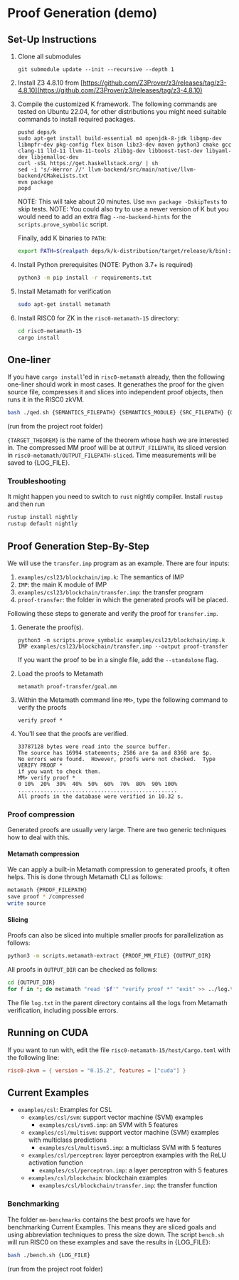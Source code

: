 # Proof Generation (demo)

## Set-Up Instructions

1. Clone all submodules

   ```git submodule update --init --recursive --depth 1```

2. Install Z3 4.8.10 from [https://github.com/Z3Prover/z3/releases/tag/z3-4.8.10](https://github.com/Z3Prover/z3/releases/tag/z3-4.8.10)

3. Compile the customized K framework. The following commands are tested on Ubuntu 22.04, for other distributions you might need suitable commands to install required packages.
    ```
    pushd deps/k
    sudo apt-get install build-essential m4 openjdk-8-jdk libgmp-dev libmpfr-dev pkg-config flex bison libz3-dev maven python3 cmake gcc clang-11 lld-11 llvm-11-tools zlib1g-dev libboost-test-dev libyaml-dev libjemalloc-dev
    curl -sSL https://get.haskellstack.org/ | sh
    sed -i 's/-Werror //' llvm-backend/src/main/native/llvm-backend/CMakeLists.txt
    mvn package
    popd
    ```
    NOTE: This will take about 20 minutes. Use `mvn package -DskipTests` to skip tests.
    NOTE: You could also try to use a newer version of K but you would need to add an extra
    flag `--no-backend-hints` for the `scripts.prove_symbolic` script.

    Finally, add K binaries to `PATH`:
    ```sh
    export PATH=$(realpath deps/k/k-distribution/target/release/k/bin):$PATH
    ```

4. Install Python prerequisites (NOTE: Python 3.7+ is required)

    ```sh
    python3 -m pip install -r requirements.txt
    ```

5. Install Metamath for verification

    ```sh
    sudo apt-get install metamath
    ```
6. Install RISC0 for ZK in the `risc0-metamath-15` directory:

   ```sh
   cd risc0-metamath-15
   cargo install
   ```

## One-liner

If you have `cargo install`'ed in `risc0-metamath` already, then the following one-liner should work in most cases.
It generathes the proof for the given source file, compresses it and slices into independent proof objects, then runs it in the RISC0 zkVM.

```sh
bash ./qed.sh {SEMANTICS_FILEPATH} {SEMANTICS_MODULE} {SRC_FILEPATH} {OUTPUT_FILEPATH} {TARGET_THEOREM} {LOG_FILE}
```

(run from the project root folder)

`{TARGET_THEOREM}` is the name of the theorem whose hash we are interested in.
The compressed MM proof will be at `OUTPUT_FILEPATH`, its sliced version in `risc0-metamath/OUTPUT_FILEPATH-sliced`.
Time measurements will be saved to {LOG_FILE}.

### Troubleshooting

It might happen you need to switch to `rust` nightly compiler.
Install `rustup` and then run

```sh
rustup install nightly
rustup default nightly
```

## Proof Generation Step-By-Step

We will use the `transfer.imp` program as an example. There are four inputs:
1. `examples/csl23/blockchain/imp.k`: The semantics of IMP
2. `IMP`: the main K module of IMP
3. `examples/csl23/blockchain/transfer.imp`: the transfer program
4. `proof-transfer`: the folder in which the generated proofs will be placed.

Following these steps to generate and verify the proof for `transfer.imp`.

1. Generate the proof(s).

   ```python3 -m scripts.prove_symbolic examples/csl23/blockchain/imp.k IMP examples/csl23/blockchain/transfer.imp --output proof-transfer```

   If you want the proof to be in a single file, add the `--standalone` flag.

2. Load the proofs to Metamath

   ```metamath proof-transfer/goal.mm```

3. Within the Metamath command line `MM>`, type the following command to verify the proofs

   ```verify proof *```

4. You'll see that the proofs are verified.

   ```
   33787128 bytes were read into the source buffer.
   The source has 16994 statements; 2586 are $a and 8360 are $p.
   No errors were found.  However, proofs were not checked.  Type VERIFY PROOF *
   if you want to check them.
   MM> verify proof *
   0 10%  20%  30%  40%  50%  60%  70%  80%  90% 100%
   ..................................................
   All proofs in the database were verified in 10.32 s.
   ```

### Proof compression

Generated proofs are usually very large.
There are two generic techniques how to deal with this.

#### Metamath compression

We can apply a built-in Metamath compression to generated proofs, it often helps.
This is done through Metamath CLI as follows:

```sh
metamath {PROOF_FILEPATH}
save proof * /compressed
write source
```

#### Slicing

Proofs can also be sliced into multiple smaller proofs for parallelization as follows:

```sh
python3 -m scripts.metamath-extract {PROOF_MM_FILE} {OUTPUT_DIR}
```

All proofs in `OUTPUT_DIR` can be checked as follows:
```sh
cd {OUTPUT_DIR}
for f in *; do metamath "read '$f'" "verify proof *" "exit" >> ../log.txt; done;
```

The file `log.txt` in the parent directory contains all the logs from Metamath verification, including possible errors.

## Running on CUDA

If you want to run with, edit the file `risc0-metamath-15/host/Cargo.toml` with the following line:

```toml
risc0-zkvm = { version = "0.15.2", features = ["cuda"] }
```

## Current Examples

- `examples/csl`: Examples for CSL
  - `examples/csl/svm`: support vector machine (SVM) examples
    - `examples/csl/svm5.imp`: an SVM with 5 features
  - `examples/csl/multisvm`: support vector machine (SVM) examples with multiclass predictions
    - `examples/csl/multisvm5.imp`: a multiclass SVM with 5 features
  - `examples/csl/perceptron`: layer perceptron examples with the ReLU activation function
    - `examples/csl/perceptron.imp`: a layer perceptron with 5 features
  - `examples/csl/blockchain`: blockchain examples
    - `examples/csl/blockchain/transfer.imp`: the transfer function

### Benchmarking

The folder `mm-benchmarks` contains the best proofs we have for benchmarking Current Examples.
This means they are sliced goals and using abbreviation techniques to press the size down.
The script `bench.sh` will run RISC0 on these examples and save the results in {LOG_FILE}:

```sh
bash ./bench.sh {LOG_FILE}
```

(run from the project root folder)
